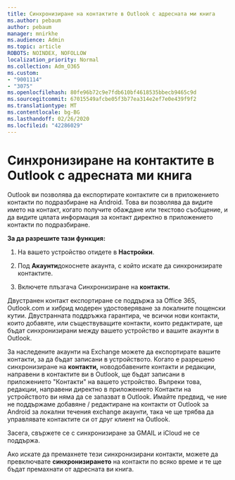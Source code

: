 ```yaml
---
title: Синхронизиране на контактите в Outlook с адресната ми книга
ms.author: pebaum
author: pebaum
manager: mnirkhe
ms.audience: Admin
ms.topic: article
ROBOTS: NOINDEX, NOFOLLOW
localization_priority: Normal
ms.collection: Adm_O365
ms.custom:
- "9001114"
- "3075"
ms.openlocfilehash: 80fe96b72c9e7fdb610bf4618535bbecb9465c9d
ms.sourcegitcommit: 67015549afcbe05f3b77ea314e2ef7e0e439f9f2
ms.translationtype: MT
ms.contentlocale: bg-BG
ms.lasthandoff: 02/26/2020
ms.locfileid: "42286029"
---
```

# <a name="sync-my-outlook-contacts-to-my-address-book"></a>Синхронизиране на контактите в Outlook с адресната ми книга

Outlook ви позволява да експортирате контактите си в приложението контакти по подразбиране на Android. Това ви позволява да видите името на контакт, когато получите обаждане или текстово съобщение, и да видите цялата информация за контакт директно в приложението контакти по подразбиране.
 
**За да разрешите тази функция:**
 
1. На вашето устройство отидете в **Настройки**.

2. Под **Акаунти**докоснете акаунта, с който искате да синхронизирате контактите.

3. Включете плъзгача Синхронизиране на **контакти.**
 
Двустранен контакт експортиране се поддържа за Office 365, Outlook.com и хибрид модерен удостоверяване за локалните пощенски кутии. Двустранната поддръжка гарантира, че всички нови контакти, които добавяте, или съществуващите контакти, които редактирате, ще бъдат синхронизирани между вашето устройство и вашите акаунти в Outlook.
 
За наследените акаунти на Exchange можете да експортирате вашите контакти, за да бъдат записани в устройството. Когато е разрешено синхронизиране на **контакти,** новодобавените контакти и редакции, направени в контактите ви в Outlook, ще бъдат записани в приложението "Контакти" на вашето устройство. Въпреки това, редакции, направени директно в приложението Контакти на устройството ви няма да се запазват в Outlook. Имайте предвид, че ние не поддържаме добавяне / редактиране на контакти от Outlook за Android за локални течения exchange акаунти, така че ще трябва да управлявате контактите си от друг клиент на Outlook.
 
Засега, свържете се с синхронизиране за GMAIL и iCloud не се поддържа.
 
Ако искате да премахнете тези синхронизирани контакти, можете да превключвате **синхронизирането** на контакти по всяко време и те ще бъдат премахнати от адресната ви книга.
